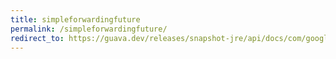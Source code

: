 ```yaml
---
title: simpleforwardingfuture
permalink: /simpleforwardingfuture/
redirect_to: https://guava.dev/releases/snapshot-jre/api/docs/com/google/common/util/concurrent/ForwardingFuture.SimpleForwardingFuture.html
---
```

